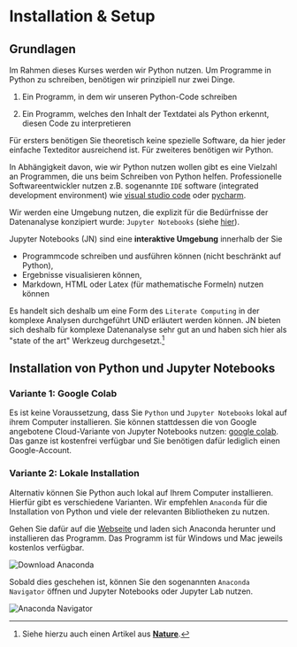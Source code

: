 # Installation & Setup

## Grundlagen

Im Rahmen dieses Kurses werden wir Python nutzen. Um Programme in Python zu schreiben, benötigen wir prinzipiell nur zwei Dinge. 

1. Ein Programm, in dem wir unseren Python-Code schreiben  
   
2. Ein Programm, welches den Inhalt der Textdatei als Python erkennt, diesen Code zu interpretieren

Für ersters benötigen Sie theoretisch keine spezielle Software, da hier jeder einfache Texteditor ausreichend ist. Für zweiteres benötigen wir Python. 

In Abhängigkeit davon, wie wir Python nutzen wollen gibt es eine Vielzahl an Programmen, die uns beim Schreiben von Python helfen. Professionelle Softwareentwickler nutzen z.B. sogenannte `IDE` software (integrated development environment) wie [visual studio code](https://code.visualstudio.com/) oder [pycharm](https://www.jetbrains.com/de-de/pycharm/). 

Wir werden eine Umgebung nutzen, die explizit für die Bedürfnisse der Datenanalyse konzipiert wurde: `Jupyter Notebooks` (siehe [hier](https://jupyter.org/)). 

Jupyter Notebooks (JN) sind eine **interaktive Umgebung** innerhalb der Sie 

- Programmcode schreiben und ausführen können (nicht beschränkt auf Python), 
- Ergebnisse visualisieren können, 
- Markdown, HTML oder Latex (für mathematische Formeln) nutzen können

Es handelt sich deshalb um eine Form des `Literate Computing` in der komplexe Analysen durchgeführt UND erläutert werden 
können.  JN bieten sich deshalb für komplexe Datenanalyse sehr gut an und haben sich hier als "state of the art" Werkzeug durchgesetzt.[^1] 

[^1]: Siehe hierzu auch einen Artikel aus [**Nature**](https://www.nature.com/articles/d41586-018-07196-1).

## Installation von Python und Jupyter Notebooks

### Variante 1: Google Colab
Es ist keine Voraussetzung, dass Sie `Python` und `Jupyter Notebooks` lokal auf ihrem Computer installieren. Sie können stattdessen die von Google angebotene Cloud-Variante von Jupyter Notebooks nutzen: [google colab](https://colab.research.google.com/). Das ganze ist kostenfrei verfügbar und Sie benötigen dafür lediglich einen Google-Account. 

### Variante 2: Lokale Installation

Alternativ können Sie Python auch lokal auf Ihrem Computer installieren. Hierfür gibt es verschiedene Varianten. Wir empfehlen `Anaconda` für die Installation von Python und viele der relevanten Bibliotheken zu nutzen. 

Gehen Sie dafür auf die [Webseite](https://www.anaconda.com/) und laden sich Anaconda herunter und installieren das Programm. Das Programm ist für Windows und Mac jeweils kostenlos verfügbar. 

![Download Anaconda](../assets/Anaconda.png)


Sobald dies geschehen ist, können Sie den sogenannten `Anaconda Navigator` öffnen und Jupyter Notebooks oder Jupyter Lab nutzen.

![Anaconda Navigator](../assets/Anaconda_Navigator.png)
